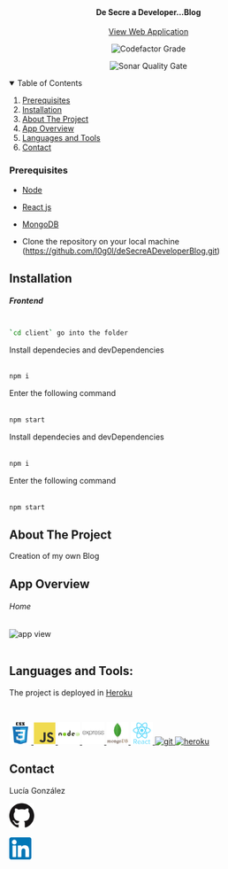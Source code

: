 
<!-- PROJECT LOGO -->

<br  />

<p  align="center">

<h4  align="center">De Secre a Developer...Blog</h4>

 <p align="center">
    <a href="https://desecreadeveloperblog.herokuapp.com//">View Web Application</a>
  </p>
  <p align="center">
<img src="https://www.codefactor.io/repository/github/l0g0l/desecreadeveloperblog/badge" alt="Codefactor Grade">
</p>
<p align="center">
<img src="https://sonarcloud.io/api/project_badges/measure?project=l0g0l_deSecreADeveloperBlog&metric=alert_status" alt="Sonar Quality Gate">
</p>

<!-- TABLE OF CONTENTS -->

<details  open="open">

<summary>Table of Contents</summary>

<ol>

<li><a  href="#prerequisites">Prerequisites</a></li>

<li><a  href="#installation">Installation</a></li>

<li><a  href="#about-the-project">About The Project</a></li>

<li><a  href="#app-overview">App Overview</a></li>

<li><a  href="#languages-and-tools">Languages and Tools</a></li>

<li><a  href="#contact">Contact</a></li>

</ol>

</details>

  

### Prerequisites

  

-  [Node](https://nodejs.org/en/)

-  [React js](https://es.reactjs.org/)

-  [MongoDB](https://www.mongodb.com/es)

  

- Clone the repository on your local machine (https://github.com/l0g0l/deSecreADeveloperBlog.git)

  

## Installation

  
##### Frontend

```sh

`cd client` go into the folder

```

Install dependecies and devDependencies

  

```sh

npm i

```

Enter the following command

  

```sh

npm start

```

Install dependecies and devDependencies

  

```sh

npm i

```

Enter the following command

  

```sh

npm start

```

<!-- ABOUT THE PROJECT -->

  

## About The Project

  

Creation of my own Blog


<!-- APP OVERVIEW -->

  

## App Overview

  

###### Home

  

<img  src="client/public/img/app.gif"  alt="app view"  >

  

<br>

<br>

<!-- ACKNOWLEDGEMENTS -->

  

## Languages and Tools:

  
  

The project is deployed in [Heroku](https://id.heroku.com/)

<br>

  

<p  align="left">


<a  href="https://www.w3schools.com/css/"  target="_blank">

<img  src="https://raw.githubusercontent.com/devicons/devicon/master/icons/css3/css3-original-wordmark.svg"  alt="css3"  width="40"  height="40"/>

</a>

<a  href="https://developer.mozilla.org/en-US/docs/Web/JavaScript"  target="_blank">

<img  src="https://raw.githubusercontent.com/devicons/devicon/master/icons/javascript/javascript-original.svg"  alt="javascript"  width="40"  height="40"/>

</a>

<a  href="https://nodejs.org"  target="_blank">

<img  src="https://raw.githubusercontent.com/devicons/devicon/master/icons/nodejs/nodejs-original-wordmark.svg"  alt="nodejs"  width="40"  height="40"/>

</a>

<a  href="https://expressjs.com"  target="_blank">

<img  src="https://raw.githubusercontent.com/devicons/devicon/master/icons/express/express-original-wordmark.svg"  alt="express"  width="40"  height="40"/>

</a>
<a  href="https://www.mongodb.com/"  target="_blank">

<img  src="https://raw.githubusercontent.com/devicons/devicon/master/icons/mongodb/mongodb-original-wordmark.svg"  alt="mongodb"  width="40"  height="40"/>

</a>


<a  href="https://reactjs.org/"  target="_blank">

<img  src="https://raw.githubusercontent.com/devicons/devicon/master/icons/react/react-original-wordmark.svg"  alt="react"  width="40"  height="40"/>

</a>

<a  href="https://git-scm.com/"  target="_blank">

<img  src="https://www.vectorlogo.zone/logos/git-scm/git-scm-icon.svg"  alt="git"  width="40"  height="40"/>

</a>

<a  href="https://www.heroku.com/home"  target="_blank">

<img  src="https://www.nicepng.com/png/full/223-2233246_heroku-logo-salesforce-heroku.png"  alt="heroku"  width="40"  height="40"/>

</a>

</p>

  

<!-- CONTACT -->

  

## Contact

  

Lucía González

  

[<img src="https://github.com/l0g0l/hackathonmwc/raw/main/src/images/GitHub.png" width=45px heigth=45px>](https://github.com/l0g0l)

  

[<img src="https://github.com/l0g0l/hackathonmwc/raw/main/src/images/linkedin.png" width=40px heigth=40px>](https://www.linkedin.com/in/luciagonzalezlara)